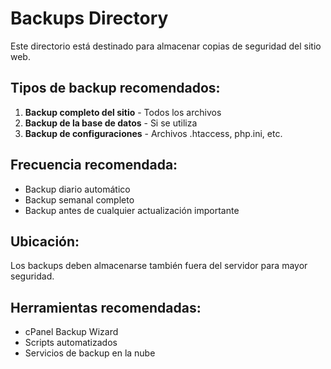 # Backups Directory

Este directorio está destinado para almacenar copias de seguridad del sitio web.

## Tipos de backup recomendados:

1. **Backup completo del sitio** - Todos los archivos
2. **Backup de la base de datos** - Si se utiliza
3. **Backup de configuraciones** - Archivos .htaccess, php.ini, etc.

## Frecuencia recomendada:

- Backup diario automático
- Backup semanal completo
- Backup antes de cualquier actualización importante

## Ubicación:

Los backups deben almacenarse también fuera del servidor para mayor seguridad.

## Herramientas recomendadas:

- cPanel Backup Wizard
- Scripts automatizados
- Servicios de backup en la nube